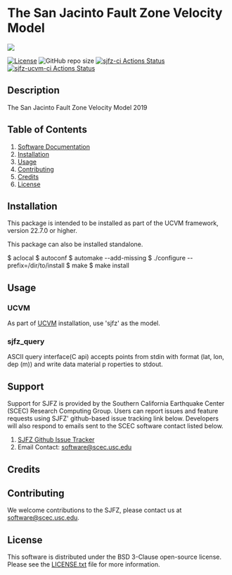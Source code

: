 # The San Jacinto Fault Zone Velocity Model

<a href="https://github.com/sceccode/sjfz.git"><img src="https://github.com/sceccode/sjfz/wiki/images/sjfz_logo.png"></a>

[![License](https://img.shields.io/badge/License-BSD_3--Clause-blue.svg)](https://opensource.org/licenses/BSD-3-Clause)
![GitHub repo size](https://img.shields.io/github/repo-size/sceccode/sjfz)
[![sjfz-ci Actions Status](https://github.com/SCECcode/sjfz/workflows/sjfz-ci/badge.svg)](https://github.com/SCECcode/sjfz/actions)
[![sjfz-ucvm-ci Actions Status](https://github.com/SCECcode/sjfz/workflows/sjfz-ucvm-ci/badge.svg)](https://github.com/SCECcode/sjfz/actions)

## Description

The San Jacinto Fault Zone Velocity Model
2019

## Table of Contents
1. [Software Documentation](https://github.com/SCECcode/sjfz/wiki)
2. [Installation](#installation)
3. [Usage](#usage)
4. [Contributing](#contributing)
5. [Credits](#credit)
6. [License](#license)

## Installation

This package is intended to be installed as part of the UCVM framework,
version 22.7.0 or higher. 

This package can also be installed standalone.

$ aclocal
$ autoconf
$ automake --add-missing
$ ./configure --prefix=/dir/to/install
$ make
$ make install

## Usage

### UCVM

As part of [UCVM](https://github.com/SCECcode/ucvm) installation, use 'sjfz' as the model.

### sjfz_query

ASCII query interface(C api) accepts points from stdin with format (lat, lon, dep (m)) and write
data material p roperties to stdout.

## Support
Support for SJFZ is provided by the Southern California Earthquake Center
(SCEC) Research Computing Group.  Users can report issues and feature requests
using SJFZ' github-based issue tracking link below. Developers will also
respond to emails sent to the SCEC software contact listed below.
1. [SJFZ Github Issue Tracker](https://github.com/SCECcode/sjfz/issues)
2. Email Contact: software@scec.usc.edu

## Credits

## Contributing
We welcome contributions to the SJFZ, please contact us at software@scec.usc.edu.

## License
This software is distributed under the BSD 3-Clause open-source license.
Please see the [LICENSE.txt](LICENSE.txt) file for more information.
